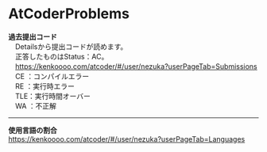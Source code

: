 # AtCoderProblems

**過去提出コード**  
　Detailsから提出コードが読めます。  
　正答したものはStatus：AC。  
　https://kenkoooo.com/atcoder/#/user/nezuka?userPageTab=Submissions  
　CE ：コンパイルエラー  
　RE ：実行時エラー  
　TLE：実行時間オーバー  
　WA ：不正解  

* * *

**使用言語の割合**  
https://kenkoooo.com/atcoder/#/user/nezuka?userPageTab=Languages